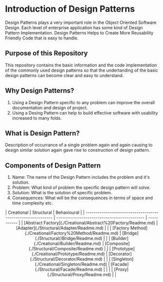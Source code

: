 # Introduction of Design Patterns

Design Patterns plays a very important role in the Object Oriented Software Design. Each level of enterprise application has some kind of Design Pattern Implementation. Design Patterns Helps to Create More Reusability Friendly Code that is easy to handle.

## Purpose of this Repository

This repository contains the basic information and the code implementation of the commonly used design patterns so that the undertanding of the basic design patterns can become clear and easy to understand.

## Why Design Patterns?

1. Using a Design Pattern specific to any problem can improve the overall documentation and design of project.
2. Using a Desing Pattern can help to build effective software with usability increased to many folds.

## What is Design Pattern?

Description of occurrance of a single problem again and again causing to design similar solution again gave rise to construction of design pattern.

## Components of Design Pattern

1. Name: The name of the Design Pattern includes the problem and it's solution.
2. Problem: What kind of problem the specific design pattern will solve.
3. Solution: What is the solution of specific problem.
4. Consequences: What will be the consequences in terms of space and time complexity etc.

<div align="center">
| Creational                                                    | Structural                                    | Behavioural |
| ------------------------------------------------------------- | --------------------------------------------- | ----------- |
| [Abstract Factory](./Creational/Abstract%20Factory/Readme.md) | [Adapter](./Structural/Adapter/Readme.md)     |             |
| [Factory Method](./Creational/Factory%20Method/Readme.md)     | [Bridge](./Structural//Bridge/Readme.md)      |             |
| [Builder](./Creational/Builder/Readme.md)                     | [Composite](./Structural/Composite/Readme.md) |             |
| [Prototype](./Creational/Prototype/Readme.md)                 | [Decorator](./Structural/Decorator/Readme.md) |             |
| [Singleton](./Creational/Singleton/Readme.md)                 | [Facade](./Structural/Facade/Readme.md)       |             |
|                                                               | [Proxy](./Structural/Proxy/Readme.md)         |             |
</div>